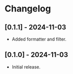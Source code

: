 # Changelog

## [0.1.1] - 2024-11-03

- Added formatter and filter. 

## [0.1.0] - 2024-11-03

- Initial release.
